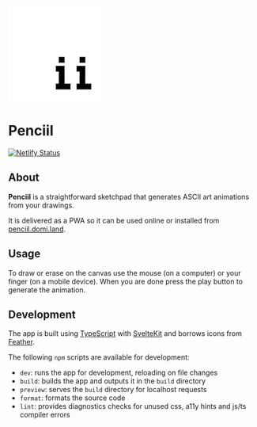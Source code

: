 ![logo](static/pwa-192x192.png)

# Penciil

[![Netlify Status](https://api.netlify.com/api/v1/badges/6d7c222a-5ee9-4896-9e47-245bd07ba87a/deploy-status)](https://app.netlify.com/sites/penciil/deploys)

## About

**Penciil** is a straightforward sketchpad that generates ASCII art animations from your drawings.

It is delivered as a PWA so it can be used online or installed from [penciil.domi.land](https://penciil.domi.land/).

## Usage

To draw or erase on the canvas use the mouse (on a computer) or your finger (on a mobile device). When you are done press the play button to generate the animation.

## Development

The app is built using [TypeScript](https://www.typescriptlang.org/) with [SvelteKit](https://kit.svelte.dev/) and borrows icons from [Feather](https://feathericons.com/).

The following `npm` scripts are available for development:

- `dev`: runs the app for development, reloading on file changes
- `build`: builds the app and outputs it in the `build` directory
- `preview`: serves the `build` directory for localhost requests
- `format`: formats the source code
- `lint`: provides diagnostics checks for unused css, a11y hints and js/ts compiler errors
